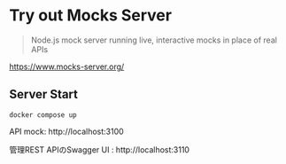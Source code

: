 # Try out Mocks Server

> Node.js mock server running live, interactive mocks in place of real APIs

https://www.mocks-server.org/

## Server Start

```
docker compose up
```

API mock: http://localhost:3100

管理REST APIのSwagger UI : http://localhost:3110
